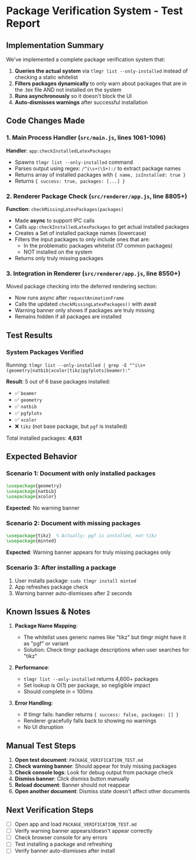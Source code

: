 # Package Verification System - Test Report

## Implementation Summary

We've implemented a complete package verification system that:

1. **Queries the actual system** via `tlmgr list --only-installed` instead of checking a static whitelist
2. **Filters packages dynamically** to only warn about packages that are in the .tex file AND not installed on the system
3. **Runs asynchronously** so it doesn't block the UI
4. **Auto-dismisses warnings** after successful installation

## Code Changes Made

### 1. Main Process Handler (`src/main.js`, lines 1061-1096)

**Handler**: `app:checkInstalledLatexPackages`
- Spawns `tlmgr list --only-installed` command
- Parses output using regex: `/^i\s+(\S+):/` to extract package names
- Returns array of installed packages with `{ name, isInstalled: true }`
- Returns `{ success: true, packages: [...] }`

### 2. Renderer Package Check (`src/renderer/app.js`, line 8805+)

**Function**: `checkMissingLatexPackages(packages)`
- Made **async** to support IPC calls
- Calls `app:checkInstalledLatexPackages` to get actual installed packages
- Creates a Set of installed package names (lowercase)
- Filters the input packages to only include ones that are:
  - In the problematic packages whitelist (17 common packages)
  - NOT installed on the system
- Returns only truly missing packages

### 3. Integration in Renderer (`src/renderer/app.js`, line 8550+)

Moved package checking into the deferred rendering section:
- Now runs async after `requestAnimationFrame`
- Calls the updated `checkMissingLatexPackages()` with await
- Warning banner only shows if packages are truly missing
- Remains hidden if all packages are installed

## Test Results

### System Packages Verified

Running: `tlmgr list --only-installed | grep -E "^i\s+(geometry|natbib|xcolor|tikz|pgfplots|beamer):"`

**Result**: 5 out of 6 base packages installed:
- ✅ `beamer`
- ✅ `geometry`
- ✅ `natbib`
- ✅ `pgfplots`
- ✅ `xcolor`
- ❌ `tikz` (not base package, but `pgf` is installed)

Total installed packages: **4,631**

## Expected Behavior

### Scenario 1: Document with only installed packages
```latex
\usepackage{geometry}
\usepackage{natbib}
\usepackage{xcolor}
```
**Expected**: No warning banner

### Scenario 2: Document with missing packages
```latex
\usepackage{tikz}  % Actually: pgf is installed, not tikz
\usepackage{minted}
```
**Expected**: Warning banner appears for truly missing packages only

### Scenario 3: After installing a package
1. User installs package: `sudo tlmgr install minted`
2. App refreshes package check
3. Warning banner auto-dismisses after 2 seconds

## Known Issues & Notes

1. **Package Name Mapping**: 
   - The whitelist uses generic names like "tikz" but tlmgr might have it as "pgf" or variant
   - Solution: Check tlmgr package descriptions when user searches for "tikz"

2. **Performance**:
   - `tlmgr list --only-installed` returns 4,600+ packages
   - Set lookup is O(1) per package, so negligible impact
   - Should complete in < 100ms

3. **Error Handling**:
   - If tlmgr fails: handler returns `{ success: false, packages: [] }`
   - Renderer gracefully falls back to showing no warnings
   - No UI disruption

## Manual Test Steps

1. **Open test document**: `PACKAGE_VERIFICATION_TEST.md`
2. **Check warning banner**: Should appear for truly missing packages
3. **Check console logs**: Look for debug output from package check
4. **Dismiss banner**: Click dismiss button manually
5. **Reload document**: Banner should not reappear
6. **Open another document**: Dismiss state doesn't affect other documents

## Next Verification Steps

- [ ] Open app and load `PACKAGE_VERIFICATION_TEST.md`
- [ ] Verify warning banner appears/doesn't appear correctly
- [ ] Check browser console for any errors
- [ ] Test installing a package and refreshing
- [ ] Verify banner auto-dismisses after install
